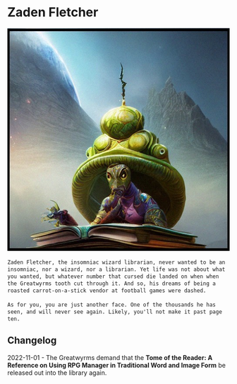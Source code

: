 # Zaden Fletcher

![Zaden_Fletchers](../Z_Photo-Album/Guide/Storytelling/Zaden_Fletchers.jpeg)
```
Zaden Fletcher, the insomniac wizard librarian, never wanted to be an insomniac, nor a wizard, nor a librarian. Yet life was not about what you wanted, but whatever number that cursed die landed on when when the Greatwyrms tooth cut through it. And so, his dreams of being a roasted carrot-on-a-stick vendor at football games were dashed.

As for you, you are just another face. One of the thousands he has seen, and will never see again. Likely, you'll not make it past page ten.
```

## Changelog
2022-11-01 - The Greatwyrms demand that the **Tome of the Reader: A Reference on Using RPG Manager in Traditional Word and Image Form** be released out into the library again. 
